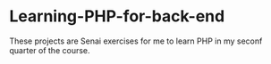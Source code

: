 # Learning-PHP-for-back-end
These projects are Senai exercises for me to learn PHP in my seconf quarter of the course.
